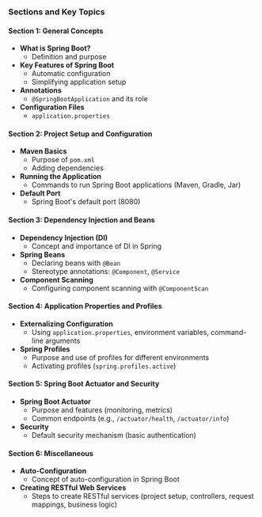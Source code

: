 ### Sections and Key Topics

#### Section 1: General Concepts
- **What is Spring Boot?**
  - Definition and purpose
- **Key Features of Spring Boot**
  - Automatic configuration
  - Simplifying application setup
- **Annotations**
  - `@SpringBootApplication` and its role
- **Configuration Files**
  - `application.properties`

#### Section 2: Project Setup and Configuration
- **Maven Basics**
  - Purpose of `pom.xml`
  - Adding dependencies
- **Running the Application**
  - Commands to run Spring Boot applications (Maven, Gradle, Jar)
- **Default Port**
  - Spring Boot's default port (8080)

#### Section 3: Dependency Injection and Beans
- **Dependency Injection (DI)**
  - Concept and importance of DI in Spring
- **Spring Beans**
  - Declaring beans with `@Bean`
  - Stereotype annotations: `@Component`, `@Service`
- **Component Scanning**
  - Configuring component scanning with `@ComponentScan`

#### Section 4: Application Properties and Profiles
- **Externalizing Configuration**
  - Using `application.properties`, environment variables, command-line arguments
- **Spring Profiles**
  - Purpose and use of profiles for different environments
  - Activating profiles (`spring.profiles.active`)

#### Section 5: Spring Boot Actuator and Security
- **Spring Boot Actuator**
  - Purpose and features (monitoring, metrics)
  - Common endpoints (e.g., `/actuator/health`, `/actuator/info`)
- **Security**
  - Default security mechanism (basic authentication)

#### Section 6: Miscellaneous
- **Auto-Configuration**
  - Concept of auto-configuration in Spring Boot
- **Creating RESTful Web Services**
  - Steps to create RESTful services (project setup, controllers, request mappings, business logic)
